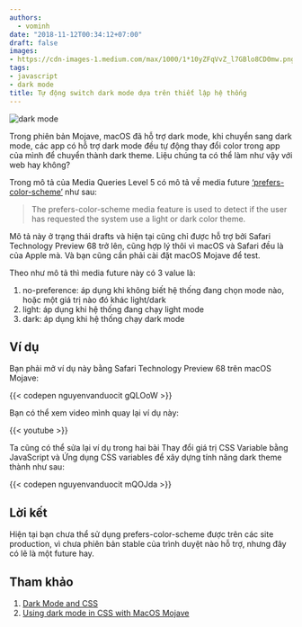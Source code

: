 ```yaml
---
authors:
  - vominh
date: "2018-11-12T00:34:12+07:00"
draft: false
images:
- https://cdn-images-1.medium.com/max/1000/1*10yZFqVvZ_l7GBlo8CD0mw.png
tags:
- javascript
- dark mode
title: Tự động switch dark mode dựa trên thiết lập hệ thống
---
```


![dark mode](https://cdn-images-1.medium.com/max/2000/1*10yZFqVvZ_l7GBlo8CD0mw.png)

Trong phiên bản Mojave, macOS đã hỗ trợ dark mode, khi chuyển sang dark mode, các app có hỗ trợ dark mode đều tự động thay đổi color trong app của mình để chuyển thành dark theme. Liệu chúng ta có thể làm như vậy với web hay không?

Trong mô tả của Media Queries Level 5 có mô tả về media future [‘prefers-color-scheme’](https://drafts.csswg.org/mediaqueries-5/#prefers-color-scheme) như sau:

> The prefers-color-scheme media feature is used to detect if the user has requested the system use a light or dark color theme.

Mô tả này ở trạng thái drafts và hiện tại cũng chỉ được hỗ trợ bởi Safari Technology Preview 68 trở lên, cũng hợp lý thôi vì macOS và Safari đều là của Apple mà. Và bạn cũng cần phải cài đặt macOS Mojave để test.

Theo như mô tả thì media future này có 3 value là:

1. no-preference: áp dụng khi không biết hệ thống đang chọn mode nào, hoặc một giá trị nào đó khác light/dark
1. light: áp dụng khi hệ thống đang chạy light mode
1. dark: áp dụng khi hệ thống chạy dark mode

## Ví dụ

Bạn phải mở ví dụ này bằng Safari Technology Preview 68 trên macOS Mojave:

{{< codepen nguyenvanduocit gQLOoW  >}}

Bạn có thể xem video mình quay lại ví dụ này:

{{< youtube  >}}

Ta cũng có thể sửa lại ví dụ trong hai bài Thay đổi giá trị CSS Variable bằng JavaScript và Ứng dụng CSS variables để xây dựng tính năng dark theme thành như sau:

{{< codepen nguyenvanduocit mQOJda >}}

## Lời kết

Hiện tại bạn chưa thể sử dụng prefers-color-scheme được trên các site production, vì chưa phiên bản stable của trình duyệt nào hỗ trợ, nhưng đây có lẽ là một future hay.

## Tham khảo

1. [Dark Mode and CSS](https://blog.iconfactory.com/2018/10/dark-mode-and-css/)
1. [Using dark mode in CSS with MacOS Mojave](https://paulmillr.com/articles/using-dark-mode-in-css/)
